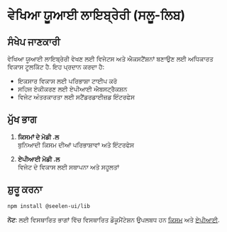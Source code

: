 # **ਵੇਖਿਆ ਯੂਆਈ ਲਾਇਬ੍ਰੇਰੀ (ਸਲੂ-ਲਿਬ)**

## ਸੰਖੇਪ ਜਾਣਕਾਰੀ

ਵੇਖਿਆ ਯੂਆਈ ਲਾਇਬ੍ਰੇਰੀ ਵੇਖਣ ਲਈ ਵਿਜੇਟਸ ਅਤੇ ਐਕਸਟੈਂਸ਼ਨਾਂ ਬਣਾਉਣ ਲਈ ਅਧਿਕਾਰਤ ਵਿਕਾਸ ਟੂਲਕਿੱਟ ਹੈ. ਇਹ ਪ੍ਰਦਾਨ ਕਰਦਾ ਹੈ:

* ਇਕਸਾਰ ਵਿਕਾਸ ਲਈ ਪਰਿਭਾਸ਼ਾ ਟਾਈਪ ਕਰੋ
* ਸਹਿਜ ਏਕੀਕਰਣ ਲਈ ਏਪੀਆਈ ਐਬਸਟ੍ਰੈਕਸ਼ਨ
* ਵਿਜੇਟ ਅੰਤਰਕਾਰਤਾ ਲਈ ਸਟੈਂਡਰਡਾਈਜ਼ਡ ਇੰਟਰਫੇਸ

## ਮੁੱਖ ਭਾਗ

1. **ਕਿਸਮਾਂ ਦੇ ਮੋਡੀ .ਲ**\
   ਬੁਨਿਆਦੀ ਕਿਸਮ ਦੀਆਂ ਪਰਿਭਾਸ਼ਾਵਾਂ ਅਤੇ ਇੰਟਰਫੇਸ

2. **ਏਪੀਆਈ ਮੋਡੀ .ਲ**\
   ਵਿਜੇਟ ਦੇ ਵਿਕਾਸ ਲਈ ਸਥਾਪਨਾ ਅਤੇ ਸਹੂਲਤਾਂ

## ਸ਼ੁਰੂ ਕਰਨਾ

```bash
npm install @seelen-ui/lib
```

**ਨੋਟ**: ਲਈ ਵਿਸਥਾਰਿਤ ਭਾਗਾਂ ਵਿੱਚ ਵਿਸਥਾਰਿਤ ਡੌਕੂਮੈਂਟੇਸ਼ਨ ਉਪਲਬਧ ਹਨ [ਕਿਸਮ](./library-types) ਅਤੇ [ਏਪੀਆਈ](./library-api).
